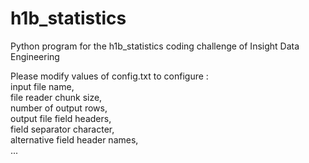 # h1b_statistics
Python program for the h1b_statistics coding challenge of Insight Data Engineering

Please modify values of config.txt to configure : <br>
  input file name, <br>
  file reader chunk size, <br>
  number of output rows, <br>
  output file field headers, <br>
  field separator character, <br>
  alternative field header names, <br>
  ...
